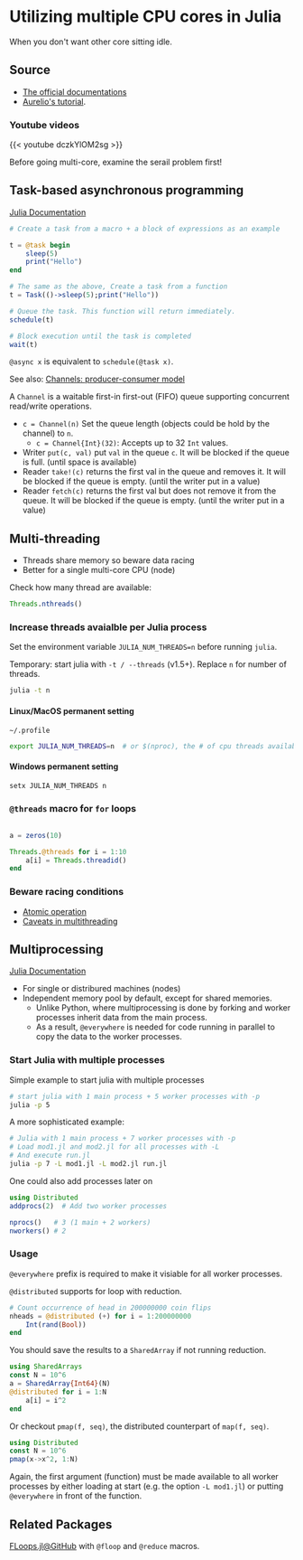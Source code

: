 # Utilizing multiple CPU cores in Julia


When you don't want other core sitting idle.

<!--more-->

## Source

- [The official documentations](https://docs.julialang.org/en/v1/manual/parallel-computing/index.html#Multi-Core-or-Distributed-Processing-1)
- [Aurelio's tutorial](https://techytok.com/multiprocessing-in-julia-module/).

### Youtube videos

{{< youtube dczkYlOM2sg >}}

Before going multi-core, examine the serail problem first!

## Task-based asynchronous programming

[Julia Documentation](https://docs.julialang.org/en/v1/manual/asynchronous-programming/#man-asynchronous)

```julia
# Create a task from a macro + a block of expressions as an example

t = @task begin
    sleep(5)
    print("Hello")
end

# The same as the above, Create a task from a function
t = Task(()->sleep(5);print("Hello"))

# Queue the task. This function will return immediately.
schedule(t)

# Block execution until the task is completed
wait(t)
```

`@async x` is equivalent to `schedule(@task x)`.

See also: [Channels: producer-consumer model](https://docs.julialang.org/en/v1/manual/asynchronous-programming/#Communicating-with-Channels)

A `Channel` is a waitable first-in first-out (FIFO) queue supporting concurrent read/write operations.

- `c = Channel(n)` Set the queue length (objects could be hold by the channel) to `n`.
  - `c = Channel{Int}(32)`: Accepts up to 32 `Int` values.
- Writer `put(c, val)` put `val` in the queue `c`. It will be blocked if the queue is full. (until space is available)
- Reader `take!(c)` returns the first val in the queue and removes it.  It will be blocked if the queue is empty. (until the writer put in a value)
- Reader `fetch(c)` returns the first val but does not remove it from the queue. It will be blocked if the queue is empty. (until the writer put in a value)

## Multi-threading

- Threads share memory so beware data racing
- Better for a single multi-core CPU (node)

Check how many thread are available:

```julia
Threads.nthreads()
```

### Increase threads avaialble per Julia process

Set the environment variable `JULIA_NUM_THREADS=n` before running `julia`.

Temporary: start julia with `-t / --threads` (v1.5+). Replace `n` for number of threads.

```bash
julia -t n
```

#### Linux/MacOS permanent setting

`~/.profile`

```bash
export JULIA_NUM_THREADS=n  # or $(nproc), the # of cpu threads available
```

#### Windows permanent setting

```powershell
setx JULIA_NUM_THREADS n
```

### `@threads` macro for `for` loops

```julia

a = zeros(10)

Threads.@threads for i = 1:10
    a[i] = Threads.threadid()
end
```

### Beware racing conditions
- [Atomic operation](https://docs.julialang.org/en/v1/manual/multi-threading/#Atomic-Operations)
- [Caveats in multithreading](https://docs.julialang.org/en/v1/manual/multi-threading/#Caveats)


## Multiprocessing

[Julia Documentation](https://docs.julialang.org/en/v1/manual/distributed-computing/#Multi-processing-and-Distributed-Computing)

- For single or distribured machines (nodes)
- Independent memory pool by default, except for shared memories.
  - Unlike Python, where multiprocessing is done by forking and worker processes inherit data from the main process.
  - As a result, `@everywhere` is needed for code running in parallel to copy the data to the worker processes.

### Start Julia with multiple processes

Simple example to start julia with multiple processes

```bash
# start julia with 1 main process + 5 worker processes with -p
julia -p 5
```

A more sophisticated example:
```bash
# Julia with 1 main process + 7 worker processes with -p
# Load mod1.jl and mod2.jl for all processes with -L
# And execute run.jl
julia -p 7 -L mod1.jl -L mod2.jl run.jl
```

One could also add processes later on

```julia
using Distributed
addprocs(2)  # Add two worker processes

nprocs()   # 3 (1 main + 2 workers)
nworkers() # 2
```

### Usage

`@everywhere` prefix is required to make it visiable for all worker processes.

`@distributed` supports for loop with reduction.

```julia
# Count occurrence of head in 200000000 coin flips
nheads = @distributed (+) for i = 1:200000000
    Int(rand(Bool))
end
```

You should save the results to a `SharedArray` if not running reduction.

```julia
using SharedArrays
const N = 10^6
a = SharedArray{Int64}(N)
@distributed for i = 1:N
    a[i] = i^2
end
```

Or checkout `pmap(f, seq)`, the distributed counterpart of `map(f, seq)`.

```julia
using Distributed
const N = 10^6
pmap(x->x^2, 1:N)
```

Again, the first argument (function) must be made available to all worker processes by either loading at start (e.g. the option `-L mod1.jl`) or putting `@everywhere` in front of the function.

## Related Packages

[FLoops.jl@GitHub](https://github.com/JuliaFolds/FLoops.jl) with `@floop` and `@reduce` macros.

